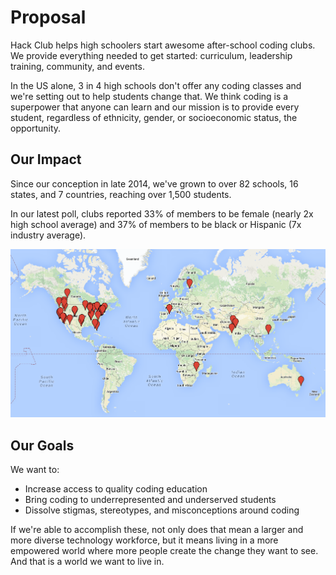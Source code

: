 # Proposal

Hack Club helps high schoolers start awesome after-school coding clubs. We provide everything needed to get started: curriculum, leadership training, community, and events.

In the US alone, 3 in 4 high schools don't offer any coding classes and we're setting out to help students change that. We think coding is a superpower that anyone can learn and our mission is to provide every student, regardless of ethnicity, gender, or socioeconomic status, the opportunity.

## Our Impact

Since our conception in late 2014, we've grown to over 82 schools, 16 states, and 7 countries, reaching over 1,500 students.

In our latest poll, clubs reported 33% of members to be female (nearly 2x high school average) and 37% of members to be black or Hispanic (7x industry average).

![Map of our clubs](img/club_map.png)

## Our Goals

We want to:

- Increase access to quality coding education
- Bring coding to underrepresented and underserved students
- Dissolve stigmas, stereotypes, and misconceptions around coding

If we're able to accomplish these, not only does that mean a larger and more diverse technology workforce, but it means living in a more empowered world where more people create the change they want to see. And that is a world we want to live in.

